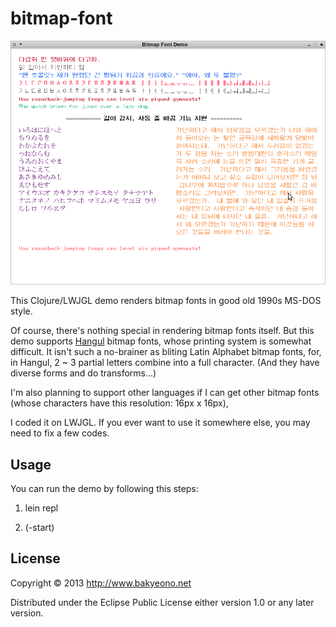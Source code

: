 # bitmap-font

![Multi-lang bitmap font in Clojure/LWJGL][img-bitmap-font-demo]

This Clojure/LWJGL demo renders bitmap fonts in good old 1990s MS-DOS style.

Of course, there's nothing special in rendering bitmap fonts itself. But this demo supports [Hangul][wiki-hangul] bitmap fonts, whose printing system is somewhat difficult. It isn't such a no-brainer as bliting Latin Alphabet bitmap fonts, for, in Hangul, 2 ~ 3 partial letters combine into a full character. (And they have diverse forms and do transforms...)

I'm also planning to support other languages if I can get other bitmap fonts (whose characters have this resolution: 16px x 16px),

I coded it on LWJGL. If you ever want to use it somewhere else, you may need to fix a few codes.

## Usage

You can run the demo by following this steps:

1. lein repl

2. (-start)

## License

Copyright © 2013 http://www.bakyeono.net

Distributed under the Eclipse Public License either version 1.0 or any later version.

[wiki-hangul]: http://en.wikipedia.org/wiki/Hangul

[img-bitmap-font-demo]: doc/img/bitmap-font-demo.png
